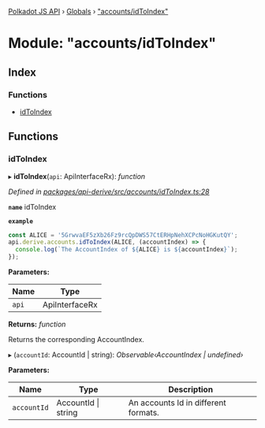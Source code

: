 [Polkadot JS API](../README.md) › [Globals](../globals.md) › ["accounts/idToIndex"](_accounts_idtoindex_.md)

# Module: "accounts/idToIndex"

## Index

### Functions

* [idToIndex](_accounts_idtoindex_.md#idtoindex)

## Functions

###  idToIndex

▸ **idToIndex**(`api`: ApiInterfaceRx): *function*

*Defined in [packages/api-derive/src/accounts/idToIndex.ts:28](https://github.com/polkadot-js/api/blob/219e928c01/packages/api-derive/src/accounts/idToIndex.ts#L28)*

**`name`** idToIndex

**`example`** 
<BR>

```javascript
const ALICE = '5GrwvaEF5zXb26Fz9rcQpDWS57CtERHpNehXCPcNoHGKutQY';
api.derive.accounts.idToIndex(ALICE, (accountIndex) => {
  console.log(`The AccountIndex of ${ALICE} is ${accountIndex}`);
});
```

**Parameters:**

Name | Type |
------ | ------ |
`api` | ApiInterfaceRx |

**Returns:** *function*

Returns the corresponding AccountIndex.

▸ (`accountId`: AccountId | string): *Observable‹AccountIndex | undefined›*

**Parameters:**

Name | Type | Description |
------ | ------ | ------ |
`accountId` | AccountId &#124; string | An accounts Id in different formats. |
